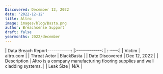 ```yaml
---
Discovered: December 12, 2022
date: '2022-12-12'
title: Altro
image: images/blog/Basta.png
author: Breachsense Support
draft: false
yearmonths: 2022/december
---
```


| Data Breach Report------------:     |:-------------:    | :-----:|
| Victim      | altro.com      | 
| Threat Actor      | BlackBasta      | 
| Date Discovered      | Dec 12, 2022      | 
| Description      | Altro is a company manufacturing flooring supplies and wall cladding systems.      | 
| Leak Size      | N/A      | 

